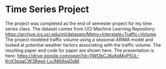 # Time Series Project


The project was completed as the end of semester project for my time series class. The dataset comes from UCI Machine Learning Repository: https://archive.ics.uci.edu/ml/datasets/Metro+Interstate+Traffic+Volume. The project modeled traffic volume using a seasonal ARIMA model and looked at potential weather factors associating with the traffic volume. The resulting paper and code for paper are shown here. The presentation is here: https://drive.google.com/open?id=1IWObCJ8uKqMyP5UL-KnX3pqaCW3RwpI-LoJNN9spDpM.
